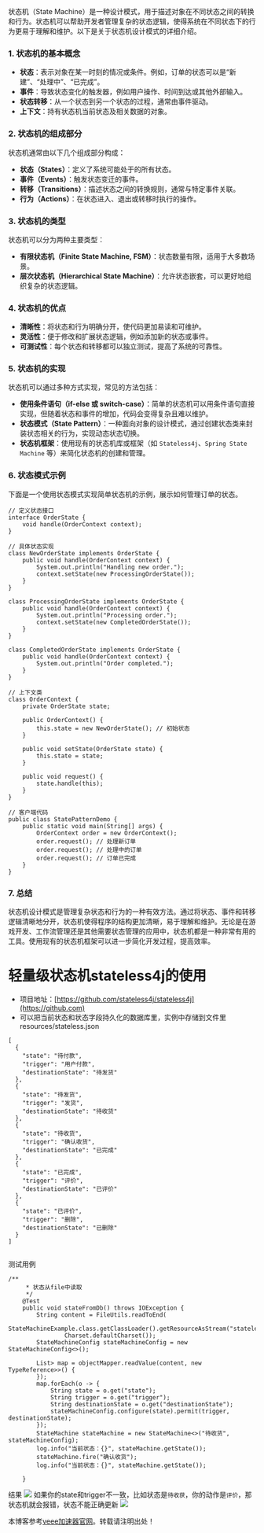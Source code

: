 
状态机（State Machine）是一种设计模式，用于描述对象在不同状态之间的转换和行为。状态机可以帮助开发者管理复杂的状态逻辑，使得系统在不同状态下的行为更易于理解和维护。以下是关于状态机设计模式的详细介绍。


### 1\. 状态机的基本概念


* **状态**：表示对象在某一时刻的情况或条件。例如，订单的状态可以是“新建”、“处理中”、“已完成”。
* **事件**：导致状态变化的触发器，例如用户操作、时间到达或其他外部输入。
* **状态转移**：从一个状态到另一个状态的过程，通常由事件驱动。
* **上下文**：持有状态机当前状态及相关数据的对象。


### 2\. 状态机的组成部分


状态机通常由以下几个组成部分构成：


* **状态（States）**：定义了系统可能处于的所有状态。
* **事件（Events）**：触发状态变迁的事件。
* **转移（Transitions）**：描述状态之间的转换规则，通常与特定事件关联。
* **行为（Actions）**：在状态进入、退出或转移时执行的操作。


### 3\. 状态机的类型


状态机可以分为两种主要类型：


* **有限状态机（Finite State Machine, FSM）**：状态数量有限，适用于大多数场景。
* **层次状态机（Hierarchical State Machine）**：允许状态嵌套，可以更好地组织复杂的状态逻辑。


### 4\. 状态机的优点


* **清晰性**：将状态和行为明确分开，使代码更加易读和可维护。
* **灵活性**：便于修改和扩展状态逻辑，例如添加新的状态或事件。
* **可测试性**：每个状态和转移都可以独立测试，提高了系统的可靠性。


### 5\. 状态机的实现


状态机可以通过多种方式实现，常见的方法包括：


* **使用条件语句（if\-else 或 switch\-case）**：简单的状态机可以用条件语句直接实现，但随着状态和事件的增加，代码会变得复杂且难以维护。
* **状态模式（State Pattern）**：一种面向对象的设计模式，通过创建状态类来封装状态相关的行为，实现动态状态切换。
* **状态机框架**：使用现有的状态机库或框架（如 `Stateless4j`、`Spring State Machine` 等）来简化状态机的创建和管理。


### 6\. 状态模式示例


下面是一个使用状态模式实现简单状态机的示例，展示如何管理订单的状态。



```
// 定义状态接口
interface OrderState {
    void handle(OrderContext context);
}

// 具体状态实现
class NewOrderState implements OrderState {
    public void handle(OrderContext context) {
        System.out.println("Handling new order.");
        context.setState(new ProcessingOrderState());
    }
}

class ProcessingOrderState implements OrderState {
    public void handle(OrderContext context) {
        System.out.println("Processing order.");
        context.setState(new CompletedOrderState());
    }
}

class CompletedOrderState implements OrderState {
    public void handle(OrderContext context) {
        System.out.println("Order completed.");
    }
}

// 上下文类
class OrderContext {
    private OrderState state;

    public OrderContext() {
        this.state = new NewOrderState(); // 初始状态
    }

    public void setState(OrderState state) {
        this.state = state;
    }

    public void request() {
        state.handle(this);
    }
}

// 客户端代码
public class StatePatternDemo {
    public static void main(String[] args) {
        OrderContext order = new OrderContext();
        order.request(); // 处理新订单
        order.request(); // 处理中的订单
        order.request(); // 订单已完成
    }
}

```

### 7\. 总结


状态机设计模式是管理复杂状态和行为的一种有效方法。通过将状态、事件和转移逻辑清晰地分开，状态机使得程序的结构更加清晰，易于理解和维护。无论是在游戏开发、工作流管理还是其他需要状态管理的应用中，状态机都是一种非常有用的工具。使用现有的状态机框架可以进一步简化开发过程，提高效率。


# 轻量级状态机stateless4j的使用


* 项目地址：[https://github.com/stateless4j/stateless4j](https://github.com)
* 可以把当前状态和状态字段持久化的数据库里，实例中存储到文件里
resources/stateless.json



```
[
  {
    "state": "待付款",
    "trigger": "用户付款",
    "destinationState": "待发货"
  },
  {
    "state": "待发货",
    "trigger": "发货",
    "destinationState": "待收货"
  },
  {
    "state": "待收货",
    "trigger": "确认收货",
    "destinationState": "已完成"
  },
  {
    "state": "已完成",
    "trigger": "评价",
    "destinationState": "已评价"
  },
  {
    "state": "已评价",
    "trigger": "删除",
    "destinationState": "已删除"
  }
]


```

测试用例



```
/**
	 * 状态从file中读取
	 */
	@Test
	public void stateFromDb() throws IOException {
		String content = FileUtils.readToEnd(
				StateMachineExample.class.getClassLoader().getResourceAsStream("stateless.json"),
				Charset.defaultCharset());
		StateMachineConfig stateMachineConfig = new StateMachineConfig<>();

		List> map = objectMapper.readValue(content, new TypeReference>>() {
		});
		map.forEach(o -> {
			String state = o.get("state");
			String trigger = o.get("trigger");
			String destinationState = o.get("destinationState");
			stateMachineConfig.configure(state).permit(trigger, destinationState);
		});
		StateMachine stateMachine = new StateMachine<>("待收货", stateMachineConfig);
		log.info("当前状态：{}", stateMachine.getState());
		stateMachine.fire("确认收货");
		log.info("当前状态：{}", stateMachine.getState());

	}

```

结果
![](https://img2024.cnblogs.com/blog/118538/202412/118538-20241226113805419-1990276773.png)
如果你的state和trigger不一致，比如状态是`待收获`，你的动作是`评价`，那状态机就会报错，状态不能正确更新
![](https://img2024.cnblogs.com/blog/118538/202412/118538-20241226113943869-1355964045.png)


 本博客参考[veee加速器官网](https://youhaochi.com)。转载请注明出处！
